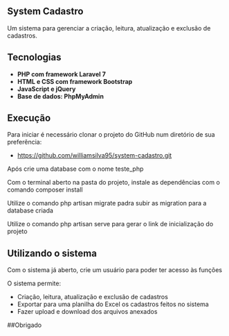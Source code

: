 ## System Cadastro

Um sistema para gerenciar a criação, leitura, atualização e exclusão de cadastros.


## Tecnologias

- **PHP com framework Laravel 7**
- **HTML e CSS com framework Bootstrap**
- **JavaScript e jQuery**
- **Base de dados: PhpMyAdmin**


## Execução

Para iniciar é necessário clonar o projeto do GitHub num diretório de sua preferência:
- https://github.com/williamsilva95/system-cadastro.git

Após crie uma database com o nome teste_php

Com o terminal aberto na pasta do projeto, instale as dependências com o comando composer install

Utilize o comando php artisan migrate padra subir as migration para a database criada

Utilize o comando php artisan serve para gerar o link de inicialização do projeto



## Utilizando o sistema

Com o sistema já aberto, crie um usuário para poder ter acesso às funções

O sistema permite:

- Criação, leitura, atualização e exclusão de cadastros
- Exportar para uma planilha do Excel os cadastros feitos no sistema
- Fazer upload e download dos arquivos anexados


##Obrigado





